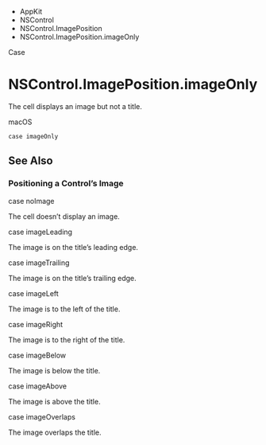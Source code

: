 

- AppKit
- NSControl
- NSControl.ImagePosition
-  NSControl.ImagePosition.imageOnly 

Case

# NSControl.ImagePosition.imageOnly

The cell displays an image but not a title.

macOS

``` source
case imageOnly
```

## See Also

### Positioning a Control’s Image

case noImage

The cell doesn’t display an image.

case imageLeading

The image is on the title’s leading edge.

case imageTrailing

The image is on the title’s trailing edge.

case imageLeft

The image is to the left of the title.

case imageRight

The image is to the right of the title.

case imageBelow

The image is below the title.

case imageAbove

The image is above the title.

case imageOverlaps

The image overlaps the title.

